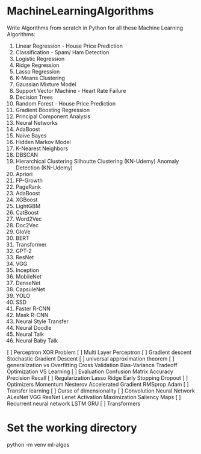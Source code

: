 # MachineLearningAlgorithms

Write Algorithms from scratch in Python for all these Machine Learning Algorithms:
1. Linear Regression - House Price Prediction 
2. Classification - Spam/ Ham Detection 
3. Logistic Regression
4. Ridge Regression
5. Lasso Regression
6. K-Means Clustering
7. Gaussian Mixture Model
8. Support Vector Machine - Heart Rate Failure
9. Decision Trees
10. Random Forest - House Price Prediction 
11. Gradient Boosting Regression 
12. Principal Component Analysis
13. Neural Networks
14. AdaBoost
15. Naive Bayes
16. Hidden Markov Model
17. K-Nearest Neighbors
18. DBSCAN
20. Hierarchical Clustering
    Silhoutte Clustering (KN-Udemy)
    Anomaly Detection (KN-Udemy)
21. Apriori
22. FP-Growth
23. PageRank
24. AdaBoost
25. XGBoost
26. LightGBM
27. CatBoost
28. Word2Vec
29. Doc2Vec
30. GloVe
31. BERT
32. Transformer
33. GPT-2
34. ResNet
35. VGG 
36. Inception
37. MobileNet
38. DenseNet
39. CapsuleNet
40. YOLO
41. SSD
42. Faster R-CNN
43. Mask R-CNN
44. Neural Style Transfer
45. Neural Doodle
46. Neural Talk
47. Neural Baby Talk


[ ]  Perceptron
    XOR Problem
[ ]  Multi Layer Perceptron
[ ]  Gradient descent
    Stochastic Gradient Descent
[ ]  universal approximation theorem
[ ]  generalization vs Overfitting
    Cross Validation
    Bias-Variance Tradeoff
    Optimization VS Learning
[ ]  Evaluation
    Confusion Matrix
    Accuracy
    Precision
    Recall
[ ]  Regularization
    Lasso
    Ridge
    Early Stopping
    Dropout
[ ]  Optimizers
    Momentum
    Nesterov Accelerated Gradient
    RMSprop
    Adam
[ ]  Transfer learning
[ ]  Curse of dimensionality
[ ]  Convolution Neural Network
    ALexNet
    VGG
    ResNet
    Lenet
    Activation Maximization
    Saliency Maps
[ ]  Recurrent neural network
    LSTM
    GRU
[ ]  Transformers


# Set the working directory
python -m venv ml-algos




